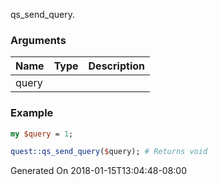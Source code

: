 qs_send_query.
### Arguments
**Name**|**Type**|**Description**
:---|:---|:---
query||

### Example

```perl
my $query = 1;

quest::qs_send_query($query); # Returns void
```


Generated On 2018-01-15T13:04:48-08:00
